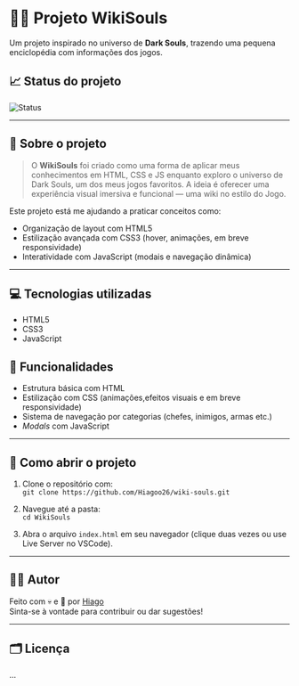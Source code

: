 # 🧙‍♂️ Projeto WikiSouls

Um projeto inspirado no universo de **Dark Souls**, trazendo uma pequena enciclopédia com informações dos jogos.

## 📈 Status do projeto

![Status](https://img.shields.io/badge/Status-Em%20andamento-yellow)

---

## 🧾 Sobre o projeto

> O **WikiSouls** foi criado como uma forma de aplicar meus conhecimentos em HTML, CSS e JS enquanto exploro o universo de Dark Souls, um dos meus jogos favoritos. A ideia é oferecer uma experiência visual imersiva e funcional — uma wiki no estilo do Jogo.

Este projeto está me ajudando a praticar conceitos como:

- Organização de layout com HTML5
- Estilização avançada com CSS3 (hover, animações, em breve responsividade)
- Interatividade com JavaScript (modais e navegação dinâmica)

---
## 💻 Tecnologias utilizadas

- HTML5
- CSS3
- JavaScript
  
## 🚀 Funcionalidades 

- Estrutura básica com HTML
- Estilização com CSS (animações,efeitos visuais e em breve responsividade)
- Sistema de navegação por categorias (chefes, inimigos, armas etc.)
- *Modals* com JavaScript
---

## 📂 Como abrir o projeto

1. Clone o repositório com:  
   `git clone https://github.com/Hiagoo26/wiki-souls.git`

2. Navegue até a pasta:  
   `cd WikiSouls`

3. Abra o arquivo `index.html` em seu navegador (clique duas vezes ou use Live Server no VSCode).

---

## 👨‍💻 Autor

Feito com 💀 e 🍞 por [Hiago](https://github.com/Hiagoo26)  
Sinta-se à vontade para contribuir ou dar sugestões!

---

## 🗂️ Licença
...
